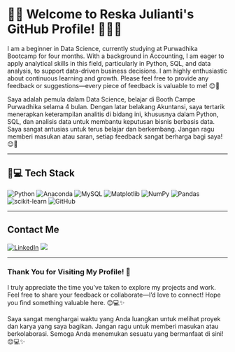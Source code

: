 # 🚀✨ Welcome to Reska Julianti's GitHub Profile! 👩‍💻🎉

I am a beginner in Data Science, currently studying at Purwadhika Bootcamp for four months. With a background in Accounting, I am eager to apply analytical skills in this field, particularly in Python, SQL, and data analysis, to support data-driven business decisions. 
I am highly enthusiastic about continuous learning and growth. Please feel free to provide any feedback or suggestions—every piece of feedback is valuable to me! 😊🙏

Saya adalah pemula dalam Data Science, belajar di Booth Campe Purwadhika selama 4 bulan. Dengan latar belakang Akuntansi, saya tertarik menerapkan keterampilan analitis di bidang ini, khususnya dalam Python, SQL, dan analisis data untuk membantu keputusan bisnis berbasis data. Saya sangat antusias untuk terus belajar dan berkembang. Jangan ragu memberi masukan atau saran, setiap feedback sangat berharga bagi saya! 😊🙏

---

## 🔧💻 Tech Stack

![Python](https://img.shields.io/badge/Python-3776AB?style=for-the-badge&logo=python&logoColor=white)
![Anaconda](https://img.shields.io/badge/Anaconda-44A833?style=for-the-badge&logo=anaconda&logoColor=white)
![MySQL](https://img.shields.io/badge/MySQL-4479A1?style=for-the-badge&logo=mysql&logoColor=white)
![Matplotlib](https://img.shields.io/badge/Matplotlib-11557C?style=for-the-badge&logo=plotly&logoColor=white)
![NumPy](https://img.shields.io/badge/NumPy-013243?style=for-the-badge&logo=numpy&logoColor=white)
![Pandas](https://img.shields.io/badge/Pandas-150458?style=for-the-badge&logo=pandas&logoColor=white)
![scikit-learn](https://img.shields.io/badge/scikit--learn-F7931E?style=for-the-badge&logo=scikit-learn&logoColor=white)
![GitHub](https://img.shields.io/badge/GitHub-181717?style=for-the-badge&logo=github&logoColor=white)

---

## Contact Me

<a href="https://www.linkedin.com/in/reska-julianti-159767266?lipi=urn%3Ali%3Apage%3Ad_flagship3_profile_view_base_contact_details%3BlVV%2FLRfaQKudZ1NfWGOPtg%3D%3D" target="_blank"><img src="https://img.shields.io/badge/LinkedIn-0077B5?style=for-the-badge&logo=linkedin&logoColor=white" alt="LinkedIn"></a>
<a href="mailto:reskajulianti37@gmail.com"><img src="https://img.shields.io/badge/Gmail-D14836?style=for-the-badge&logo=gmail&logoColor=white"/></a>

  <!-- </p> -->

---

### **Thank You for Visiting My Profile!** 🙏

I truly appreciate the time you’ve taken to explore my projects and work. Feel free to share your feedback or collaborate—I’d love to connect! Hope you find something valuable here. 😊💻✨

Saya sangat menghargai waktu yang Anda luangkan untuk melihat proyek dan karya yang saya bagikan. Jangan ragu untuk memberi masukan atau berkolaborasi. Semoga Anda menemukan sesuatu yang bermanfaat di sini! 😊💻✨
